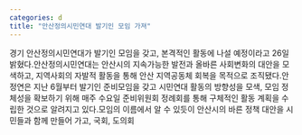 ```yaml
---
categories: d
title: "안산정의시민연대 발기인 모임 가져"
---
```

경기 안산정의시민연대가 발기인 모임을 갖고, 본격적인 활동에 나설 예정이라고 26일 밝혔다.안산정의시민연대는 안산시의 지속가능한 발전과 올바른 사회변화의 대안을 모색하고, 지역사회의 자발적 활동을 통해 안산 지역공동체 회복을 목적으로 조직됐다.안정연은 지난 6월부터 발기인 준비모임을 갖고 시민연대 활동의 방향성을 모색, 모임 정체성을 확보하기 위해 매주 수요일 준비위원회 정례회를 통해 구체적인 활동 계획을 수립한 것으로 알려지고 있다.모임의 이름에서 알 수 있듯이 안산시의 바른 정책 대안을 시민들과 함께 만들어 가고, 국회, 도의회